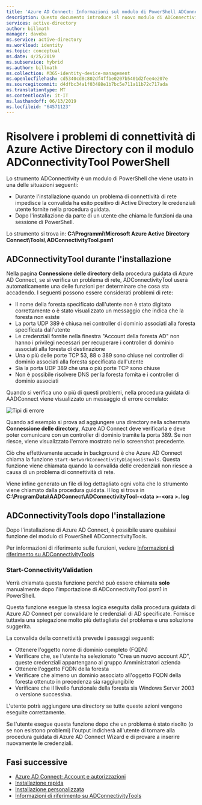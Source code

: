 ```yaml
---
title: 'Azure AD Connect: Informazioni sul modulo di PowerShell ADConnectivityTool | Microsoft Docs'
description: Questo documento introduce il nuovo modulo di ADConnectivity PowerShell e come può essere usato per risolvere i problemi.
services: active-directory
author: billmath
manager: daveba
ms.service: active-directory
ms.workload: identity
ms.topic: conceptual
ms.date: 4/25/2019
ms.subservice: hybrid
ms.author: billmath
ms.collection: M365-identity-device-management
ms.openlocfilehash: cd5340cd8c802df4ffbe0207b5401d2fee4e207e
ms.sourcegitcommit: d4dfbc34a1f03488e1b7bc5e711a11b72c717ada
ms.translationtype: MT
ms.contentlocale: it-IT
ms.lasthandoff: 06/13/2019
ms.locfileid: "64571123"
---
```

# <a name="troubleshoot-azure-ad-connectivity-with-the-adconnectivitytool-powershell-module"></a>Risolvere i problemi di connettività di Azure Active Directory con il modulo ADConnectivityTool PowerShell

Lo strumento ADConnectivity è un modulo di PowerShell che viene usato in una delle situazioni seguenti:

- Durante l'installazione quando un problema di connettività di rete impedisce la convalida ha esito positivo di Active Directory le credenziali utente fornite nella procedura guidata.
- Dopo l'installazione da parte di un utente che chiama le funzioni da una sessione di PowerShell.

Lo strumento si trova in: **C:\Programmi\Microsoft Azure Active Directory Connect\Tools\ ADConnectivityTool.psm1** 

## <a name="adconnectivitytool-during-installation"></a>ADConnectivityTool durante l'installazione

Nella pagina **Connessione delle directory** della procedura guidata di Azure AD Connect, se si verifica un problema di rete, ADConnectivityTool userà automaticamente una delle funzioni per determinare che cosa sta accadendo.  I seguenti possono essere considerati problemi di rete:

- Il nome della foresta specificato dall'utente non è stato digitato correttamente o è stato visualizzato un messaggio che indica che la foresta non esiste 
- La porta UDP 389 è chiusa nei controller di dominio associati alla foresta specificata dall'utente
- Le credenziali fornite nella finestra "Account della foresta AD" non hanno i privilegi necessari per recuperare i controller di dominio associati alla foresta di destinazione
- Una o più delle porte TCP 53, 88 o 389 sono chiuse nei controller di dominio associati alla foresta specificata dall'utente 
- Sia la porta UDP 389 che una o più porte TCP sono chiuse
- Non è possibile risolvere DNS per la foresta fornita e i controller di dominio associati

Quando si verifica uno o più di questi problemi, nella procedura guidata di AADConnect viene visualizzato un messaggio di errore correlato:


![Tipi di errore](media/how-to-connect-adconnectivitytools/error1.png)

Quando ad esempio si prova ad aggiungere una directory nella schermata **Connessione delle directory**, Azure AD Connect deve verificarla e deve poter comunicare con un controller di dominio tramite la porta 389.  Se non riesce, viene visualizzato l'errore mostrato nello screenshot precedente.  

Ciò che effettivamente accade in background è che Azure AD Connect chiama la funzione `Start-NetworkConnectivityDiagnosisTools`.  Questa funzione viene chiamata quando la convalida delle credenziali non riesce a causa di un problema di connettività di rete.

Viene infine generato un file di log dettagliato ogni volta che lo strumento viene chiamato dalla procedura guidata. Il log si trova in **C:\ProgramData\AADConnect\ADConnectivityTool-\<data >-\<ora >. log**

## <a name="adconnectivitytools-post-installation"></a>ADConnectivityTools dopo l'installazione
Dopo l'installazione di Azure AD Connect, è possibile usare qualsiasi funzione del modulo di PowerShell ADConnectivityTools.  

Per informazioni di riferimento sulle funzioni, vedere [Informazioni di riferimento su ADConnectivityTools](reference-connect-adconnectivitytools.md)

### <a name="start-connectivityvalidation"></a>Start-ConnectivityValidation

Verrà chiamata questa funzione perché può essere chiamata **solo** manualmente dopo l'importazione di ADConnectivityTool.psm1 in PowerShell. 

Questa funzione esegue la stessa logica eseguita dalla procedura guidata di Azure AD Connect per convalidare le credenziali di AD specificate.  Fornisce tuttavia una spiegazione molto più dettagliata del problema e una soluzione suggerita. 

La convalida della connettività prevede i passaggi seguenti:
-   Ottenere l'oggetto nome di dominio completo (FQDN)
-   Verificare che, se l'utente ha selezionato "Crea un nuovo account AD", queste credenziali appartengano al gruppo Amministratori azienda
-   Ottenere l'oggetto FQDN della foresta
-   Verificare che almeno un dominio associato all'oggetto FQDN della foresta ottenuto in precedenza sia raggiungibile
-   Verificare che il livello funzionale della foresta sia Windows Server 2003 o versione successiva.

L'utente potrà aggiungere una directory se tutte queste azioni vengono eseguite correttamente.

Se l'utente esegue questa funzione dopo che un problema è stato risolto (o se non esistono problemi) l'output indicherà all'utente di tornare alla procedura guidata di Azure AD Connect Wizard e di provare a inserire nuovamente le credenziali.



## <a name="next-steps"></a>Fasi successive
- [Azure AD Connect: Account e autorizzazioni](reference-connect-accounts-permissions.md)
- [Installazione rapida](how-to-connect-install-express.md)
- [Installazione personalizzata](how-to-connect-install-custom.md)
- [Informazioni di riferimento su ADConnectivityTools](reference-connect-adconnectivitytools.md)

